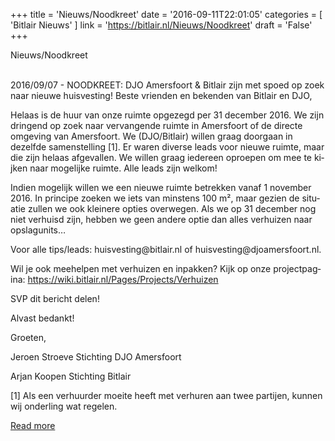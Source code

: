 +++
title = 'Nieuws/Noodkreet'
date = '2016-09-11T22:01:05'
categories = [ 
 'Bitlair Nieuws' 
] 
link = 'https://bitlair.nl/Nieuws/Noodkreet'
draft = 'False'
+++

<div class="mw-content-ltr mw-parser-output" dir="ltr" lang="en"><p><a class="mw-selflink selflink">Nieuws/Noodkreet</a>
</p></div><div class="mw-content-ltr mw-parser-output" dir="ltr" lang="en"><p><br />
2016/09/07 - NOODKREET: DJO Amersfoort &amp; Bitlair zijn met spoed op zoek naar nieuwe huisvesting!
Beste vrienden en bekenden van Bitlair en DJO,
</p><p>Helaas is de huur van onze ruimte opgezegd per 31 december 2016. We zijn dringend op zoek naar vervangende ruimte in Amersfoort of de directe omgeving van Amersfoort. We (DJO/Bitlair) willen graag doorgaan in dezelfde samenstelling [1]. Er waren diverse leads voor nieuwe ruimte, maar die zijn helaas afgevallen.
We willen graag iedereen oproepen om mee te kijken naar mogelijke ruimte. Alle leads zijn welkom!
</p><p>Indien mogelijk willen we een nieuwe ruimte betrekken vanaf 1 november 2016. In principe zoeken we iets van minstens 100 m², maar gezien de situatie zullen we ook kleinere opties overwegen. Als we op 31 december nog niet verhuisd zijn, hebben we geen andere optie dan alles verhuizen naar opslagunits…
</p><p>Voor alle tips/leads: huisvesting@bitlair.nl of huisvesting@djoamersfoort.nl.
</p><p>Wil je ook meehelpen met verhuizen en inpakken? Kijk op onze projectpagina: <a class="external free" href="https://wiki.bitlair.nl/Pages/Projects/Verhuizen" rel="nofollow">https://wiki.bitlair.nl/Pages/Projects/Verhuizen</a>
</p><p>SVP dit bericht delen!
</p><p>Alvast bedankt!
</p><p>Groeten,
</p><p>Jeroen Stroeve
Stichting DJO Amersfoort
</p><p>Arjan Koopen
Stichting Bitlair
</p><p>[1] Als een verhuurder moeite heeft met verhuren aan twee partijen, kunnen wij onderling wat regelen.
</p></div>

[Read more](https://bitlair.nl/Nieuws/Noodkreet)